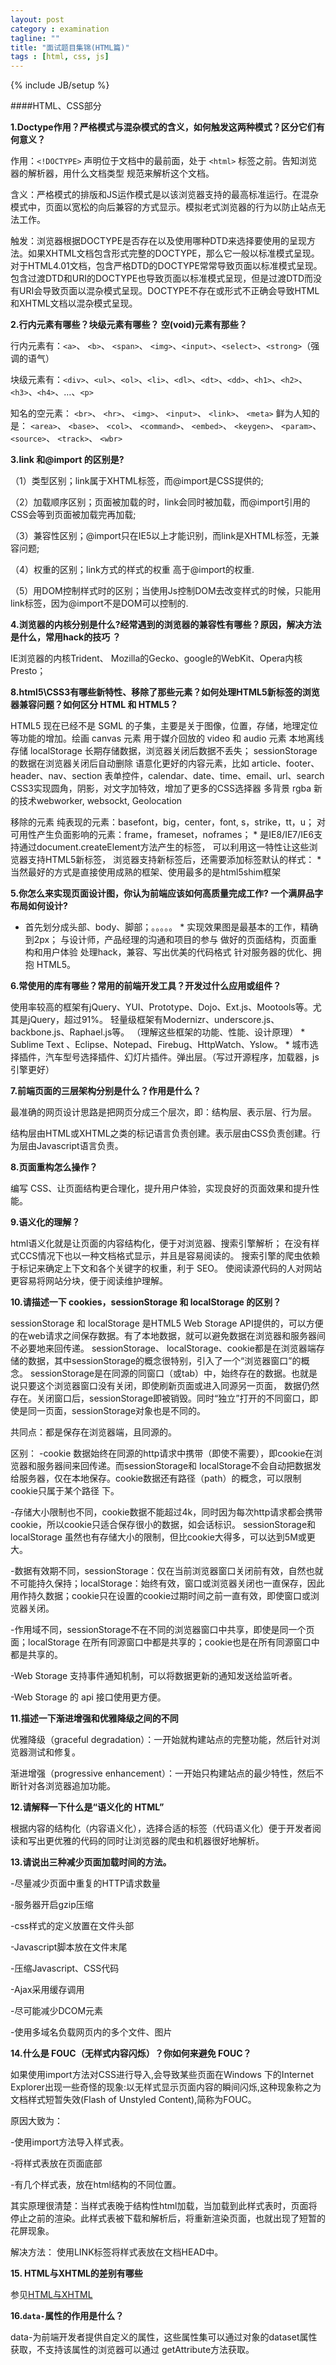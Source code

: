 ```yaml
---
layout: post
category : examination
tagline: ""
title: "面试题目集锦(HTML篇)"
tags : [html, css, js]
---
```

{% include JB/setup %}

####HTML、CSS部分

**1.Doctype作用？严格模式与混杂模式的含义，如何触发这两种模式？区分它们有何意义？**

作用：`<!DOCTYPE>` 声明位于文档中的最前面，处于 `<html>` 标签之前。告知浏览器的解析器，用什么文档类型 规范来解析这个文档。

含义：严格模式的排版和JS运作模式是以该浏览器支持的最高标准运行。在混杂模式中，页面以宽松的向后兼容的方式显示。模拟老式浏览器的行为以防止站点无法工作。

触发：浏览器根据DOCTYPE是否存在以及使用哪种DTD来选择要使用的呈现方法。如果XHTML文档包含形式完整的DOCTYPE，那么它一般以标准模式呈现。对于HTML4.01文档，包含严格DTD的DOCTYPE常常导致页面以标准模式呈现。包含过渡DTD和URI的DOCTYPE也导致页面以标准模式呈现，但是过渡DTD而没有URI会导致页面以混杂模式呈现。DOCTYPE不存在或形式不正确会导致HTML和XHTML文档以混杂模式呈现。

**2.行内元素有哪些？块级元素有哪些？ 空(void)元素有那些？**

行内元素有：`<a>`、 `<b>`、 `<span>`、 `<img>`、`<input>`、`<select>`、`<strong>`（强调的语气） 

块级元素有：`<div>`、`<ul>`、`<ol>`、`<li>`、`<dl>`、`<dt>`、`<dd>`、`<h1>`、`<h2>`、`<h3>`、`<h4>`、…、`<p>`

知名的空元素： `<br>`、 `<hr>`、 `<img>`、 `<input>`、 `<link>`、 `<meta>` 鲜为人知的是： `<area>`、 `<base>`、 `<col>`、 `<command>`、 `<embed>`、 `<keygen>`、 `<param>`、 `<source>`、 `<track>`、 `<wbr>` 

**3.link 和@import 的区别是?**

（1）类型区别；link属于XHTML标签，而@import是CSS提供的; 

（2）加载顺序区别；页面被加载的时，link会同时被加载，而@import引用的CSS会等到页面被加载完再加载; 

（3）兼容性区别；@import只在IE5以上才能识别，而link是XHTML标签，无兼容问题; 

（4）权重的区别；link方式的样式的权重 高于@import的权重.

（5）用DOM控制样式时的区别；当使用Js控制DOM去改变样式的时候，只能用link标签，因为@import不是DOM可以控制的.

**4.浏览器的内核分别是什么?经常遇到的浏览器的兼容性有哪些？原因，解决方法是什么，常用hack的技巧 ？**

IE浏览器的内核Trident、 Mozilla的Gecko、google的WebKit、Opera内核Presto；

**8.html5\CSS3有哪些新特性、移除了那些元素？如何处理HTML5新标签的浏览器兼容问题？如何区分 HTML 和 HTML5？**

HTML5 现在已经不是 SGML 的子集，主要是关于图像，位置，存储，地理定位等功能的增加。绘画 canvas 元素 用于媒介回放的 video 和 audio 元素 本地离线存储 localStorage 长期存储数据，浏览器关闭后数据不丢失； sessionStorage 的数据在浏览器关闭后自动删除 语意化更好的内容元素，比如 article、footer、header、nav、section 表单控件，calendar、date、time、email、url、search CSS3实现圆角，阴影，对文字加特效，增加了更多的CSS选择器 多背景 rgba 新的技术webworker, websockt, Geolocation 


移除的元素
纯表现的元素：basefont，big，center，font, s，strike，tt，u； 对可用性产生负面影响的元素：frame，frameset，noframes； * 是IE8/IE7/IE6支持通过document.createElement方法产生的标签， 可以利用这一特性让这些浏览器支持HTML5新标签， 浏览器支持新标签后，还需要添加标签默认的样式： * 当然最好的方式是直接使用成熟的框架、使用最多的是html5shim框架 <!--[if lt IE 9]> <script> src="http://html5shim.googlecode.com/svn/trunk/html5.js"</script> <![endif]--> 


**5.你怎么来实现页面设计图，你认为前端应该如何高质量完成工作? 一个满屏品字布局如何设计?**

* 首先划分成头部、body、脚部；。。。。。 * 实现效果图是最基本的工作，精确到2px； 与设计师，产品经理的沟通和项目的参与 做好的页面结构，页面重构和用户体验 处理hack，兼容、写出优美的代码格式 针对服务器的优化、拥抱 HTML5。

**6.常使用的库有哪些？常用的前端开发工具？开发过什么应用或组件？**

使用率较高的框架有jQuery、YUI、Prototype、Dojo、Ext.js、Mootools等。尤其是jQuery，超过91%。 轻量级框架有Modernizr、underscore.js、backbone.js、Raphael.js等。 （理解这些框架的功能、性能、设计原理） * Sublime Text 、Eclipse、Notepad、Firebug、HttpWatch、Yslow。 * 城市选择插件，汽车型号选择插件、幻灯片插件。弹出层。（写过开源程序，加载器，js引擎更好） 

**7.前端页面的三层架构分别是什么？作用是什么？**

最准确的网页设计思路是把网页分成三个层次，即：结构层、表示层、行为层。

结构层由HTML或XHTML之类的标记语言负责创建。表示层由CSS负责创建。行为层由Javascript语言负责。

**8.页面重构怎么操作？**

编写 CSS、让页面结构更合理化，提升用户体验，实现良好的页面效果和提升性能。

**9.语义化的理解？**

html语义化就是让页面的内容结构化，便于对浏览器、搜索引擎解析； 在没有样式CCS情况下也以一种文档格式显示，并且是容易阅读的。 搜索引擎的爬虫依赖于标记来确定上下文和各个关键字的权重，利于 SEO。 使阅读源代码的人对网站更容易将网站分块，便于阅读维护理解。

**10.请描述一下 cookies，sessionStorage 和 localStorage 的区别？**

sessionStorage 和 localStorage 是HTML5 Web Storage API提供的，可以方便的在web请求之间保存数据。有了本地数据，就可以避免数据在浏览器和服务器间不必要地来回传递。
sessionStorage、 localStorage、cookie都是在浏览器端存储的数据，其中sessionStorage的概念很特别，引入了一个“浏览器窗口”的概念。 sessionStorage是在同源的同窗口（或tab）中，始终存在的数据。也就是说只要这个浏览器窗口没有关闭，即使刷新页面或进入同源另一页面， 数据仍然存在。关闭窗口后，sessionStorage即被销毁。同时“独立”打开的不同窗口，即使是同一页面，sessionStorage对象也是不同的。

共同点：都是保存在浏览器端，且同源的。

区别：
-cookie 数据始终在同源的http请求中携带（即使不需要），即cookie在浏览器和服务器间来回传递。而sessionStorage和 localStorage不会自动把数据发给服务器，仅在本地保存。cookie数据还有路径（path）的概念，可以限制cookie只属于某个路径 下。

-存储大小限制也不同，cookie数据不能超过4k，同时因为每次http请求都会携带cookie，所以cookie只适合保存很小的数据，如会话标识。 sessionStorage和localStorage 虽然也有存储大小的限制，但比cookie大得多，可以达到5M或更大。

-数据有效期不同，sessionStorage：仅在当前浏览器窗口关闭前有效，自然也就不可能持久保持；localStorage：始终有效，窗口或浏览器关闭也一直保存，因此用作持久数据；cookie只在设置的cookie过期时间之前一直有效，即使窗口或浏览器关闭。

-作用域不同，sessionStorage不在不同的浏览器窗口中共享，即使是同一个页面；localStorage 在所有同源窗口中都是共享的；cookie也是在所有同源窗口中都是共享的。

-Web Storage 支持事件通知机制，可以将数据更新的通知发送给监听者。

-Web Storage 的 api 接口使用更方便。

**11.描述一下渐进增强和优雅降级之间的不同**

优雅降级（graceful degradation）：一开始就构建站点的完整功能，然后针对浏览器测试和修复。

渐进增强（progressive enhancement）：一开始只构建站点的最少特性，然后不断针对各浏览器追加功能。

**12.请解释一下什么是“语义化的 HTML”**

根据内容的结构化（内容语义化），选择合适的标签（代码语义化）便于开发者阅读和写出更优雅的代码的同时让浏览器的爬虫和机器很好地解析。


**13.请说出三种减少页面加载时间的方法。**

 -尽量减少页面中重复的HTTP请求数量

 -服务器开启gzip压缩

 -css样式的定义放置在文件头部

 -Javascript脚本放在文件末尾

 -压缩Javascript、CSS代码

 -Ajax采用缓存调用

 -尽可能减少DCOM元素

 -使用多域名负载网页内的多个文件、图片

**14.什么是 FOUC（无样式内容闪烁）？你如何来避免 FOUC？**

如果使用import方法对CSS进行导入,会导致某些页面在Windows 下的Internet Explorer出现一些奇怪的现象:以无样式显示页面内容的瞬间闪烁,这种现象称之为文档样式短暂失效(Flash of Unstyled Content),简称为FOUC。

原因大致为：

-使用import方法导入样式表。

-将样式表放在页面底部

-有几个样式表，放在html结构的不同位置。

其实原理很清楚：当样式表晚于结构性html加载，当加载到此样式表时，页面将停止之前的渲染。此样式表被下载和解析后，将重新渲染页面，也就出现了短暂的花屏现象。

解决方法：
使用LINK标签将样式表放在文档HEAD中。

**15. HTML与XHTML的差别有哪些**

参见[HTML与XHTML](http://tim-ju.github.io/notes/2015/03/17/1/)

**16.`data-`属性的作用是什么？**

data-为前端开发者提供自定义的属性，这些属性集可以通过对象的dataset属性获取，不支持该属性的浏览器可以通过 getAttribute方法获取。


